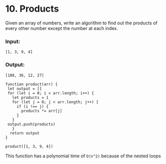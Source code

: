# 10. Products

Given an array of numbers, write an algorithm to find out the products of every other number except the number at each index.

### Input:
`[1, 3, 9, 4]` 

### Output:
`[108, 36, 12, 27]`


````
function product(arr) {
 let output = []
 for (let i = 0; i < arr.length; i++) {
   let products = 1
   for (let j = 0; j < arr.length; j++) {
     if (i !== j) {
       products *= arr[j]
     }
   }
 output.push(products)
   }
  return output
}

product([1, 3, 9, 4])
````


This function has a polynomial time of `O(n^2)` because of the nested loops
